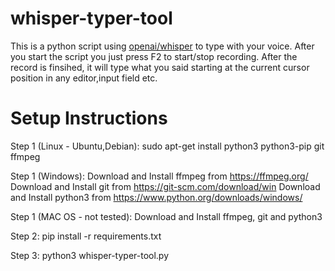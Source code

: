 # whisper-typer-tool
This is a python script using [openai/whisper](https://github.com/openai/whisper) to type with your voice.
After you start the script you just press F2 to start/stop recording. After the record is finsihed, it will type what you said starting at the current cursor position in any editor,input field etc.

# Setup Instructions

Step 1 (Linux - Ubuntu,Debian):
sudo apt-get install python3 python3-pip git ffmpeg

Step 1 (Windows):
Download and Install ffmpeg from https://ffmpeg.org/
Download and Install git from https://git-scm.com/download/win
Download and Install python3 from https://www.python.org/downloads/windows/

Step 1 (MAC OS - not tested):
Download and Install ffmpeg, git and python3

Step 2:
pip install -r requirements.txt

Step 3:
python3 whisper-typer-tool.py
